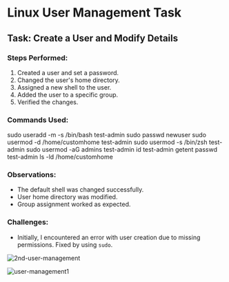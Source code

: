 # Linux User Management Task

## Task: Create a User and Modify Details

### Steps Performed:
1. Created a user and set a password.
2. Changed the user's home directory.
3. Assigned a new shell to the user.
4. Added the user to a specific group.
5. Verified the changes.

### Commands Used:
sudo useradd -m -s /bin/bash test-admin
sudo passwd newuser
sudo usermod -d /home/customhome test-admin
sudo usermod -s /bin/zsh test-admin
sudo usermod -aG admins test-admin
id test-admin
getent passwd test-admin
ls -ld /home/customhome

### Observations:
- The default shell was changed successfully.
- User home directory was modified.
- Group assignment worked as expected.

### Challenges:
- Initially, I encountered an error with user creation due to missing permissions. Fixed by using `sudo`.

![2nd-user-management](https://github.com/user-attachments/assets/f2338475-c119-440f-a350-81cc5cdc4295)

![user-management1](https://github.com/user-attachments/assets/7ed71f5f-7382-4b50-9e4d-e9fe43e0d418)
